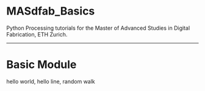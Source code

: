 # MASdfab_Basics
Python Processing tutorials for the Master of Advanced Studies in Digital Fabrication, ETH Zurich.

----
# Basic Module
hello world, hello line, random walk
